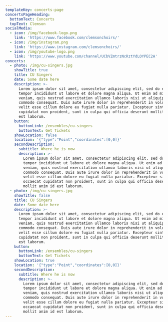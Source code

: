 ```yaml
---
templateKey: concerts-page
concertsPageHeading:
  bottomText: Concerts
  topText: Clemson
socialMedia:
  - icon: /img/facebook-logo.png
    link: 'https://www.facebook.com/clemsonchoirs/'
  - icon: /img/instagram.png
    link: 'https://www.instagram.com/clemsonchoirs/'
  - icon: /img/youtube-logo.png
    link: 'https://www.youtube.com/channel/UCbVZmtrzNcRztYdLOYPEC2A'
concerts:
  - photo: /img/cu-singers.jpg
    showTitle: true
    title: CU Singers
    date: Some date here
    description: >-
      Lorem ipsum dolor sit amet, consectetur adipiscing elit, sed do eiusmod
      tempor incididunt ut labore et dolore magna aliqua. Ut enim ad minim
      veniam, quis nostrud exercitation ullamco laboris nisi ut aliquip ex ea
      commodo consequat. Duis aute irure dolor in reprehenderit in voluptate
      velit esse cillum dolore eu fugiat nulla pariatur. Excepteur sint occaecat
      cupidatat non proident, sunt in culpa qui officia deserunt mollit anim id
      est laborum.
    button:
      buttonLink: /ensembles/cu-singers
      buttonText: Get Tickets
    showLocation: false
    location: '{"type":"Point","coordinates":[0,0]}'
    secondDescription:
      subtitle: Where he is now
      description: >-
        Lorem ipsum dolor sit amet, consectetur adipiscing elit, sed do eiusmod
        tempor incididunt ut labore et dolore magna aliqua. Ut enim ad minim
        veniam, quis nostrud exercitation ullamco laboris nisi ut aliquip ex ea
        commodo consequat. Duis aute irure dolor in reprehenderit in voluptate
        velit esse cillum dolore eu fugiat nulla pariatur. Excepteur sint
        occaecat cupidatat non proident, sunt in culpa qui officia deserunt
        mollit anim id est laborum.
  - photo: /img/cu-singers.jpg
    showTitle: false
    title: CU Singers
    date: Some date here
    description: >-
      Lorem ipsum dolor sit amet, consectetur adipiscing elit, sed do eiusmod
      tempor incididunt ut labore et dolore magna aliqua. Ut enim ad minim
      veniam, quis nostrud exercitation ullamco laboris nisi ut aliquip ex ea
      commodo consequat. Duis aute irure dolor in reprehenderit in voluptate
      velit esse cillum dolore eu fugiat nulla pariatur. Excepteur sint occaecat
      cupidatat non proident, sunt in culpa qui officia deserunt mollit anim id
      est laborum.
    button:
      buttonLink: /ensembles/cu-singers
      buttonText: Get Tickets
    showLocation: true
    location: '{"type":"Point","coordinates":[0,0]}'
    secondDescription:
      subtitle: Where he is now
      description: >-
        Lorem ipsum dolor sit amet, consectetur adipiscing elit, sed do eiusmod
        tempor incididunt ut labore et dolore magna aliqua. Ut enim ad minim
        veniam, quis nostrud exercitation ullamco laboris nisi ut aliquip ex ea
        commodo consequat. Duis aute irure dolor in reprehenderit in voluptate
        velit esse cillum dolore eu fugiat nulla pariatur. Excepteur sint
        occaecat cupidatat non proident, sunt in culpa qui officia deserunt
        mollit anim id est laborum.
---
```


